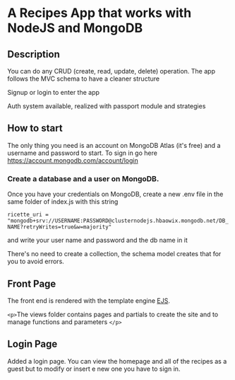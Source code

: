 # A Recipes App that works with NodeJS and MongoDB

## Description

<p>You can do any CRUD (create, read, update, delete) operation. The app follows the MVC schema to have a cleaner structure</p><p>Signup or login to enter the app</p><p>Auth system available, realized with passport module and strategies</p>

## How to start

The only thing you need is an account on MongoDB Atlas (it's free) and a username and password to start. To sign in go here https://account.mongodb.com/account/login

<h3>Create a database and a user on MongoDB. </h3>
<p>Once you have your credentials on MongoDB, create a new .env file in the same folder of index.js with this string</p>
<p><code>ricette_uri = "mongodb+srv://USERNAME:PASSWORD@clusternodejs.hbaowix.mongodb.net/DB_NAME?retryWrites=true&w=majority"</code></p>
<p>and write your user name and password and the db name in it </p>

There's no need to create a collection, the schema model creates that for you to avoid errors.

## Front Page

<p>The front end is rendered with the template engine <a href="https://github.com/mde/ejs/tree/main">EJS</a>. </p>

`<p>`The views folder contains pages and partials to create the site and to manage functions and parameters `</p>`

## Login Page

Added a login page. You can view the homepage and all of the recipes as a guest but to modify or insert e new one you have to sign in.
